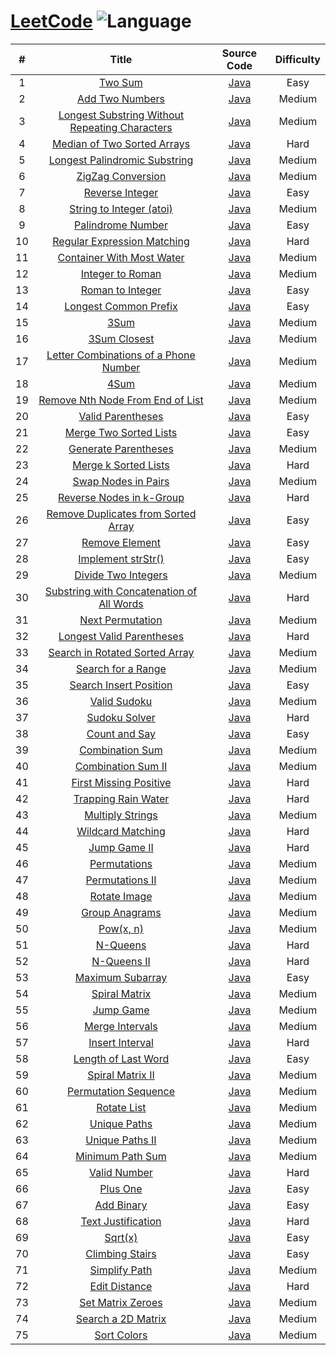 # [LeetCode](https://leetcode.com/problemset/all/) ![Language](https://img.shields.io/badge/language-java-orange.svg) 

| # | Title | Source Code | Difficulty |
|:---:|:---:|:---:|:---:|
| 1 | [Two Sum](https://leetcode.com/problems/two-sum/description/) | [Java](java/com/yangchd/leetcode/easy/TwoSum.java) | Easy |
| 2 | [Add Two Numbers](https://leetcode.com/problems/add-two-numbers/description/) | [Java](java/com/yangchd/leetcode/medium/AddTwoNumbers.java) | Medium |
| 3 | [Longest Substring Without Repeating Characters](https://leetcode.com/problems/longest-substring-without-repeating-characters/description/) | [Java](java/com/yangchd/leetcode/medium/LongestSubstringWithoutRepeatingCharacters.java) | Medium |
| 4 | [Median of Two Sorted Arrays](https://leetcode.com/problems/median-of-two-sorted-arrays/description/) | [Java](java/com/yangchd/leetcode/hard/MedianOfTwoSortedArrays.java) | Hard |
| 5 | [Longest Palindromic Substring](https://leetcode.com/problems/longest-palindromic-substring/description/) | [Java](java/com/yangchd/leetcode/medium/LongestPalindromicSubstring.java) | Medium |
| 6 | [ZigZag Conversion](https://leetcode.com/problems/zigzag-conversion/description/) | [Java](java/com/yangchd/leetcode/medium/ZigZagConversion.java) | Medium |
| 7 | [Reverse Integer](https://leetcode.com/problems/reverse-integer/description/) | [Java](java/com/yangchd/leetcode/easy/ReverseInteger.java) | Easy |
| 8 | [String to Integer (atoi)](https://leetcode.com/problems/string-to-integer-atoi/description/) | [Java](java/com/yangchd/leetcode/medium/StringToInteger.java) | Medium |
| 9 | [Palindrome Number](https://leetcode.com/problems/palindrome-number/description/) | [Java](java/com/yangchd/leetcode/easy/PalindromeNumber.java) | Easy |
| 10 | [Regular Expression Matching](https://leetcode.com/problems/regular-expression-matching/description/) | [Java](java/com/yangchd/leetcode/hard/RegularExpressionMatching.java) | Hard |
| 11 | [Container With Most Water](https://leetcode.com/problems/container-with-most-water/description/) | [Java](java/com/yangchd/leetcode/medium/ContainerWithMostWater.java) | Medium |
| 12 | [Integer to Roman](https://leetcode.com/problems/integer-to-roman/description/) | [Java](java/com/yangchd/leetcode/medium/IntegerToRoman.java) | Medium |
| 13 | [Roman to Integer](https://leetcode.com/problems/roman-to-integer/description/) | [Java](java/com/yangchd/leetcode/easy/RomanToInteger.java) | Easy |
| 14 | [Longest Common Prefix](https://leetcode.com/problems/longest-common-prefix/description/) | [Java](java/com/yangchd/leetcode/easy/LongestCommonPrefix.java) | Easy |
| 15 | [3Sum](https://leetcode.com/problems/3sum/description/) | [Java](java/com/yangchd/leetcode/medium/ThreeSum.java) | Medium |
| 16 | [3Sum Closest](https://leetcode.com/problems/3sum-closest/description/) | [Java](java/com/yangchd/leetcode/medium/ThreeSumClosest.java) | Medium |
| 17 | [Letter Combinations of a Phone Number](https://leetcode.com/problems/letter-combinations-of-a-phone-number/description/) | [Java](java/com/yangchd/leetcode/medium/LetterCombinationsOfAPhoneNumber.java) | Medium |
| 18 | [4Sum](https://leetcode.com/problems/4sum/description/) | [Java](java/com/yangchd/leetcode/medium/FourSum.java) | Medium |
| 19 | [Remove Nth Node From End of List](https://leetcode.com/problems/remove-nth-node-from-end-of-list/description/) | [Java](java/com/yangchd/leetcode/medium/RemoveNthNodeFromEndOfList.java) | Medium |
| 20 | [Valid Parentheses](https://leetcode.com/problems/valid-parentheses/description/) | [Java](java/com/yangchd/leetcode/easy/ValidParentheses.java) | Easy |
| 21 | [Merge Two Sorted Lists](https://leetcode.com/problems/merge-two-sorted-lists/description/) | [Java](java/com/yangchd/leetcode/easy/MergeTwoSortedLists.java) | Easy |
| 22 | [Generate Parentheses](https://leetcode.com/problems/generate-parentheses/description/) | [Java](java/com/yangchd/leetcode/medium/GenerateParentheses.java) | Medium |
| 23 | [Merge k Sorted Lists](https://leetcode.com/problems/merge-k-sorted-lists/description/) | [Java](java/com/yangchd/leetcode/hard/MergekSortedLists.java) | Hard |
| 24 | [Swap Nodes in Pairs](https://leetcode.com/problems/swap-nodes-in-pairs/description/) | [Java](java/com/yangchd/leetcode/medium/SwapNodesInPairs.java) | Medium |
| 25 | [Reverse Nodes in k-Group](https://leetcode.com/problems/reverse-nodes-in-k-group/description/) | [Java](java/com/yangchd/leetcode/hard/ReverseNodesInKGroup.java) | Hard |
| 26 | [Remove Duplicates from Sorted Array](https://leetcode.com/problems/remove-duplicates-from-sorted-array/description/) | [Java](java/com/yangchd/leetcode/easy/RemoveDuplicatesFromSortedArray.java) | Easy |
| 27 | [Remove Element](https://leetcode.com/problems/remove-element/description/) | [Java](java/com/yangchd/leetcode/easy/RemoveDuplicatesFromSortedArray.java) | Easy |
| 28 | [Implement strStr()](https://leetcode.com/problems/implement-strstr/description/) | [Java](java/com/yangchd/leetcode/easy/ImplementStr.java) | Easy |
| 29 | [Divide Two Integers](https://leetcode.com/problems/divide-two-integers/description/) | [Java](java/com/yangchd/leetcode/medium/DivideTwoIntegers.java) | Medium |
| 30 | [Substring with Concatenation of All Words](https://leetcode.com/problems/substring-with-concatenation-of-all-words/description/) | [Java](java/com/yangchd/leetcode/hard/SubstringWithConcatenationOfAllWords.java) | Hard |
| 31 | [Next Permutation](https://leetcode.com/problems/next-permutation/description/) | [Java](java/com/yangchd/leetcode/medium/NextPermutation.java) | Medium |
| 32 | [Longest Valid Parentheses](https://leetcode.com/problems/longest-valid-parentheses/description/) | [Java](java/com/yangchd/leetcode/hard/LongestValidParentheses.java) | Hard |
| 33 | [Search in Rotated Sorted Array](https://leetcode.com/problems/search-in-rotated-sorted-array/description/) | [Java](java/com/yangchd/leetcode/medium/SearchInRotatedSortedArray.java) | Medium |
| 34 | [Search for a Range](https://leetcode.com/problems/search-for-a-range/description/) | [Java](java/com/yangchd/leetcode/medium/SearchForARange.java) | Medium |
| 35 | [Search Insert Position](https://leetcode.com/problems/search-insert-position/description/) | [Java](java/com/yangchd/leetcode/easy/SearchInsertPosition.java) | Easy |
| 36 | [Valid Sudoku](https://leetcode.com/problems/valid-sudoku/description/) | [Java](java/com/yangchd/leetcode/medium/ValidSudoku.java) | Medium |
| 37 | [Sudoku Solver](https://leetcode.com/problems/sudoku-solver/description/) | [Java](java/com/yangchd/leetcode/hard/SudokuSolver.java) | Hard |
| 38 | [Count and Say](https://leetcode.com/problems/count-and-say/description/) | [Java](java/com/yangchd/leetcode/easy/CountAndSay.java) | Easy |
| 39 | [Combination Sum](https://leetcode.com/problems/combination-sum/description/) | [Java](java/com/yangchd/leetcode/medium/CombinationSum.java) | Medium |
| 40 | [Combination Sum II](https://leetcode.com/problems/combination-sum-ii/description/) | [Java](java/com/yangchd/leetcode/medium/CombinationSumII.java) | Medium |
| 41 | [First Missing Positive](https://leetcode.com/problems/first-missing-positive/description/) | [Java](java/com/yangchd/leetcode/hard/FirstMissingPositive.java) | Hard |
| 42 | [Trapping Rain Water](https://leetcode.com/problems/trapping-rain-water/description/) | [Java](java/com/yangchd/leetcode/hard/TrappingRainWater.java) | Hard |
| 43 | [Multiply Strings](https://leetcode.com/problems/multiply-strings/description/) | [Java](java/com/yangchd/leetcode/medium/MultiplyStrings.java) | Medium |
| 44 | [Wildcard Matching](https://leetcode.com/problems/wildcard-matching/description/) | [Java](java/com/yangchd/leetcode/hard/WildcardMatching.java) | Hard |
| 45 | [Jump Game II](https://leetcode.com/problems/jump-game-ii/description/) | [Java](java/com/yangchd/leetcode/hard/JumpGameII.java) | Hard |
| 46 | [Permutations](https://leetcode.com/problems/permutations/description/) | [Java](java/com/yangchd/leetcode/medium/Permutations.java) | Medium |
| 47 | [Permutations II](https://leetcode.com/problems/permutations-ii/description/) | [Java](java/com/yangchd/leetcode/medium/PermutationsII.java) | Medium |
| 48 | [Rotate Image](https://leetcode.com/problems/rotate-image/description/) | [Java](java/com/yangchd/leetcode/medium/RotateImage.java) | Medium |
| 49 | [Group Anagrams](https://leetcode.com/problems/group-anagrams/description/) | [Java](java/com/yangchd/leetcode/medium/GroupAnagrams.java) | Medium |
| 50 | [Pow(x, n)](https://leetcode.com/problems/powx-n/description/) | [Java](java/com/yangchd/leetcode/medium/PowXN.java) | Medium |
| 51 | [N-Queens](https://leetcode.com/problems/n-queens/description/) | [Java](java/com/yangchd/leetcode/hard/NQueens.java) | Hard |
| 52 | [N-Queens II](https://leetcode.com/problems/n-queens-ii/description/) | [Java](java/com/yangchd/leetcode/hard/NQueensII.java) | Hard |
| 53 | [Maximum Subarray](https://leetcode.com/problems/maximum-subarray/description/) | [Java](java/com/yangchd/leetcode/easy/MaximumSubarray.java) | Easy |
| 54 | [Spiral Matrix](https://leetcode.com/problems/spiral-matrix/description/) | [Java](java/com/yangchd/leetcode/medium/SpiralMatrix.java) | Medium |
| 55 | [Jump Game](https://leetcode.com/problems/jump-game/description/) | [Java](java/com/yangchd/leetcode/medium/JumpGame.java) | Medium |
| 56 | [Merge Intervals](https://leetcode.com/problems/merge-intervals/description/) | [Java](java/com/yangchd/leetcode/medium/MergeIntervals.java) | Medium |
| 57 | [Insert Interval](https://leetcode.com/problems/insert-interval/description/) | [Java](java/com/yangchd/leetcode/hard/InsertInterval.java) | Hard |
| 58 | [Length of Last Word](https://leetcode.com/problems/length-of-last-word/description/) | [Java](java/com/yangchd/leetcode/easy/LengthOfLastWord.java) | Easy |
| 59 | [Spiral Matrix II](https://leetcode.com/problems/spiral-matrix-ii/) | [Java](java/com/yangchd/leetcode/medium/SpiralMatrixII.java) | Medium |
| 60 | [Permutation Sequence](https://leetcode.com/problems/permutation-sequence/) | [Java](java/com/yangchd/leetcode/medium/PermutationSequence.java) | Medium |
| 61 | [Rotate List](https://leetcode.com/problems/rotate-list/) | [Java](java/com/yangchd/leetcode/medium/RotateList.java) | Medium |
| 62 | [Unique Paths](https://leetcode.com/problems/unique-paths/) | [Java](java/com/yangchd/leetcode/medium/UniquePaths.java) | Medium |
| 63 | [Unique Paths II](https://leetcode.com/problems/unique-paths-ii/) | [Java](java/com/yangchd/leetcode/medium/UniquePathsII.java) | Medium |
| 64 | [Minimum Path Sum](https://leetcode.com/problems/minimum-path-sum/) | [Java](java/com/yangchd/leetcode/medium/MinimumPathSum.java) | Medium |
| 65 | [Valid Number](https://leetcode.com/problems/valid-number/) | [Java](java/com/yangchd/leetcode/hard/ValidNumber.java) | Hard |
| 66 | [Plus One](https://leetcode.com/problems/plus-one/) | [Java](java/com/yangchd/leetcode/easy/PlusOne.java) | Easy |
| 67 | [Add Binary](https://leetcode.com/problems/add-binary/) | [Java](java/com/yangchd/leetcode/easy/AddBinary.java) | Easy |
| 68 | [Text Justification](https://leetcode.com/problems/text-justification/) | [Java](java/com/yangchd/leetcode/hard/TextJustification.java) | Hard |
| 69 | [Sqrt(x)](https://leetcode.com/problems/sqrtx/) | [Java](java/com/yangchd/leetcode/easy/SqrtX.java) | Easy |
| 70 | [Climbing Stairs](https://leetcode.com/problems/climbing-stairs/) | [Java](java/com/yangchd/leetcode/easy/ClimbingStairs.java) | Easy |
| 71 | [Simplify Path](https://leetcode.com/problems/simplify-path/) | [Java](java/com/yangchd/leetcode/medium/SimplifyPath.java) | Medium |
| 72 | [Edit Distance](https://leetcode.com/problems/edit-distance/) | [Java](java/com/yangchd/leetcode/hard/EditDistance.java) | Hard |
| 73 | [Set Matrix Zeroes](https://leetcode.com/problems/set-matrix-zeroes/) | [Java](java/com/yangchd/leetcode/medium/SetMatrixZeroes.java) | Medium |
| 74 | [Search a 2D Matrix](https://leetcode.com/problems/search-a-2d-matrix/) | [Java](java/com/yangchd/leetcode/medium/SearchA2DMatrix.java) | Medium |
| 75 | [Sort Colors](https://leetcode.com/problems/sort-colors/) | [Java](java/com/yangchd/leetcode/medium/SortColors.java) | Medium |

